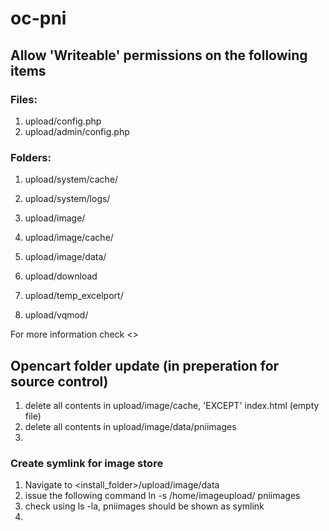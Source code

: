 # oc-pni

## Allow 'Writeable' permissions on the following items

### Files:
1. upload/config.php
2. upload/admin/config.php

### Folders:
1. upload/system/cache/
2. upload/system/logs/
3. upload/image/
4. upload/image/cache/
5. upload/image/data/
6. upload/download

7. upload/temp_excelport/
8. upload/vqmod/

For more information check <<url>>

## Opencart folder update (in preperation for source control)<br/>

1. delete all contents in upload/image/cache, 'EXCEPT' index.html (empty file)
2. delete all contents in upload/image/data/pniimages
3. 

### Create symlink for image store
1. Navigate to <install_folder>/upload/image/data
2. issue the following command
	ln -s /home/imageupload/ pniimages
3. check using ls -la, pniimages should be shown as symlink
4. 
